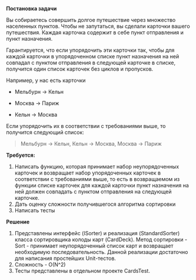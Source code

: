 ﻿**Постановка задачи**

Вы собираетесь совершить долгое путешествие через множество населенных пунктов. Чтобы не запутаться, вы сделали карточки вашего путешествия. Каждая карточка содержит в себе пункт отправления и пункт назначения.

Гарантируется, что если упорядочить эти карточки так, чтобы для каждой карточки в упорядоченном списке пункт назначения на ней совпадал с пунктом отправления в следующей карточке в списке, получится один список карточек без циклов и пропусков.

Например, у нас есть карточки

- Мельбурн → Кельн

- Москва → Париж

- Кельн → Москва

Если упорядочить их в соответствии с требованиями выше, то получится следующий список:

> Мельбурн → Кельн, Кельн → Москва, Москва → Париж

**Требуется:**

1. Написать функцию, которая принимает набор неупорядоченных карточек и возвращает набор упорядоченных карточек в соответствии с требованиями выше, то есть в возвращаемом из функции списке карточек для каждой карточки пункт назначения на ней должен совпадать с пунктом отправления на следующей карточке.
2. Дать оценку сложности получившегося алгоритма сортировки
3. Написать тесты

**Решение**

1. Представлены интерфейс (ISorter) и реализация (StandardSorter) класса сортировщика колоды карт (CardDeck). Метод сортировки - Sort - принимает неупорядоченный список карт и возвращает необходимую последовательность. Данной реализации достаточно для написания простейших Unit-тестов.
2. Сложность - O(N^2)
3. Тесты представлены в отдельном проекте CardsTest. 